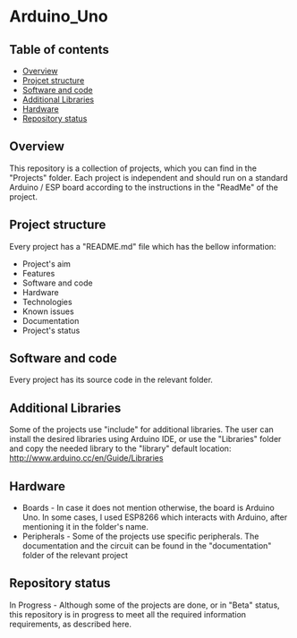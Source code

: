 # Arduino_Uno
## Table of contents
* [Overview](#Overview)
* [Projcet structure](#Projcet-structure)
* [Software and code](#Software-and-code)
* [Additional Libraries](#Additional-Libraries)
* [Hardware](#Hardware)
* [Repository status](#Repository-status)

## Overview
This repository is a collection of projects, which you can find in the "Projects" folder. Each project is independent and should run on a standard Arduino / ESP board according to the instructions in the "ReadMe" of the project.

## Project structure
Every project has a "README.md" file which has the bellow information:
* Project's aim
* Features
* Software and code
* Hardware
* Technologies
* Known issues
* Documentation
* Project's status

## Software and code
Every project has its source code in the relevant folder.

## Additional Libraries
Some of the projects use "include" for additional libraries. The user can install the desired libraries using Arduino IDE, or use the "Libraries" folder and copy the needed library to the "library" default location: http://www.arduino.cc/en/Guide/Libraries

## Hardware
* Boards - In case it does not mention otherwise, the board is Arduino Uno. 
In some cases, I used ESP8266 which interacts with Arduino, after mentioning it in the folder's name.
* Peripherals - Some of the projects use specific peripherals. The documentation and the circuit can be found in the "documentation" folder of the relevant project

## Repository status
In Progress - Although some of the projects are done, or in "Beta" status, this repository is in progress to meet all the required information requirements, as described here.
